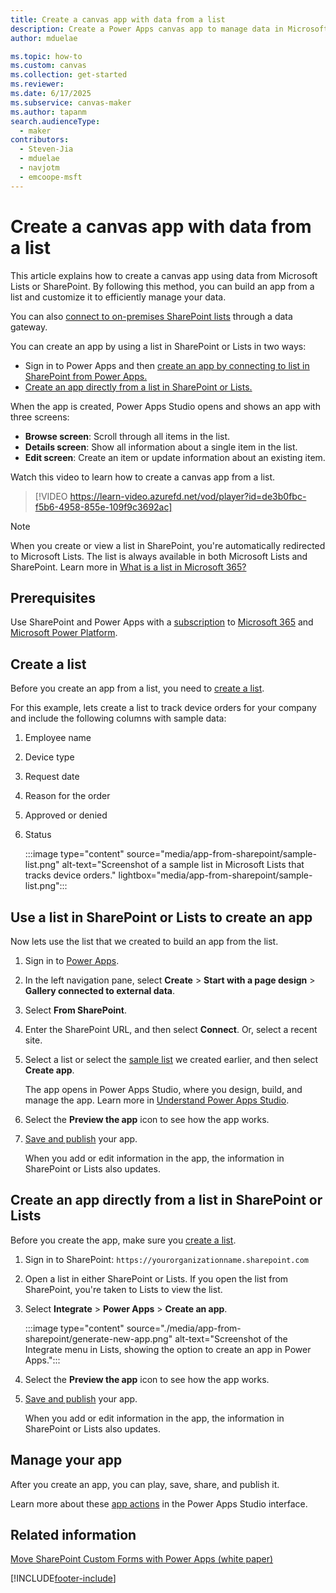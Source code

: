 ```yaml
---
title: Create a canvas app with data from a list
description: Create a Power Apps canvas app to manage data in Microsoft Lists or SharePoint Online.
author: mduelae

ms.topic: how-to
ms.custom: canvas
ms.collection: get-started
ms.reviewer: 
ms.date: 6/17/2025
ms.subservice: canvas-maker
ms.author: tapanm
search.audienceType: 
  - maker
contributors:
  - Steven-Jia
  - mduelae
  - navjotm
  - emcoope-msft
---
```


# Create a canvas app with data from a list

This article explains how to create a canvas app using data from Microsoft Lists or SharePoint. By following this method, you can build an app from a list and customize it to efficiently manage your data.

You can also [connect to on-premises SharePoint lists](connections/connection-sharepoint-online.md#create-a-sharepoint-connection) through a data gateway.

You can create an app by using a list in SharePoint or Lists in two ways:

- Sign in to Power Apps and then [create an app by connecting to list in SharePoint from Power Apps.](app-from-sharepoint.md#use-a-list-in-sharepoint-or-lists-to-create-an-app)
- [Create an app directly from a list in SharePoint or Lists.](app-from-sharepoint.md#create-an-app-directly-from-a-list-in-sharepoint-or-lists)

When the app is created, Power Apps Studio opens and shows an app with three screens:

- **Browse screen**: Scroll through all items in the list.
- **Details screen**: Show all information about a single item in the list.
- **Edit screen**: Create an item or update information about an existing item.

Watch this video to learn how to create a canvas app from a list.
> [!VIDEO https://learn-video.azurefd.net/vod/player?id=de3b0fbc-f5b6-4958-855e-109f9c3692ac]

> [!NOTE]
> When you create or view a list in SharePoint, you're automatically redirected to Microsoft Lists. The list is always available in both Microsoft Lists and SharePoint. Learn more in [What is a list in Microsoft 365?](https://support.microsoft.com/en-us/office/what-is-a-list-in-microsoft-365-93262a88-20ad-4edc-8410-b6909b2f59a5)


## Prerequisites

Use SharePoint and Power Apps with a [subscription](https://www.microsoft.com/licensing/terms/productoffering) to [Microsoft 365](https://www.microsoft.com/licensing/terms/productoffering/Microsoft365/all) and [Microsoft Power Platform](https://www.microsoft.com/licensing/terms/productoffering/MicrosoftPowerPlatform/all).

## Create a list

Before you create an app from a list, you need to [create a list](https://support.microsoft.com/office/create-a-list-0d397414-d95f-41eb-addd-5e6eff41b083).

For this example, lets create a list to track device orders for your company and include the following columns with sample data:

1. Employee name
1. Device type
1. Request date
1. Reason for the order
1. Approved or denied
1. Status

    :::image type="content" source="media/app-from-sharepoint/sample-list.png" alt-text="Screenshot of a sample list in Microsoft Lists that tracks device orders." lightbox="media/app-from-sharepoint/sample-list.png":::

## Use a list in SharePoint or Lists to create an app

Now lets use the list that we created to build an app from the list.

1. Sign in to [Power Apps](https://make.powerapps.com/).

1. In the left navigation pane, select **Create** > **Start with a page design** > **Gallery connected to external data**.

1. Select **From SharePoint**.

1. Enter the SharePoint URL, and then select **Connect**. Or, select a recent site.
 
1. Select a list or select the [sample list](app-from-sharepoint.md#create-a-list) we created earlier, and then select **Create app**.

   The app opens in Power Apps Studio, where you design, build, and manage the app. Learn more in [Understand Power Apps Studio](power-apps-studio.md).

1. Select the **Preview the app** icon to see how the app works.

1. [Save and publish](save-publish-app.md) your app.

    When you add or edit information in the app, the information in SharePoint or Lists also updates.

## Create an app directly from a list in SharePoint or Lists

 Before you create the app, make sure you [create a list](app-from-sharepoint.md#create-a-list).

1. Sign in to SharePoint: `https://yourorganizationname.sharepoint.com`

1. Open a list in either SharePoint or Lists. If you open the list from SharePoint, you're taken to Lists to view the list.
1. Select **Integrate** > **Power Apps** > **Create an app**.

    :::image type="content" source="./media/app-from-sharepoint/generate-new-app.png" alt-text="Screenshot of the Integrate menu in Lists, showing the option to create an app in Power Apps.":::

1. Select the **Preview the app** icon to see how the app works.

1. [Save and publish](save-publish-app.md) your app.

    When you add or edit information in the app, the information in SharePoint or Lists also updates.

## Manage your app

After you create an app, you can play, save, share, and publish it.

Learn more about these [app actions](power-apps-studio.md#2--app-actions) in the Power Apps Studio interface.

## Related information

[Move SharePoint Custom Forms with Power Apps (white paper)](https://go.microsoft.com/fwlink/?linkid=2263521)

[!INCLUDE[footer-include](../../includes/footer-banner.md)]
